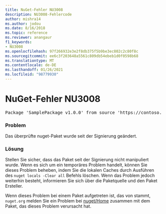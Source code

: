 ```yaml
---
title: NuGet-Fehler NU3008
description: NU3008-Fehlercode
author: mishra14
ms.author: jodou
ms.date: 8/16/2018
ms.topic: reference
ms.reviewer: anangaur
f1_keywords:
- NU3008
ms.openlocfilehash: 97f266932e3e2f8db375f5b9be3ec802c2c80f8c
ms.sourcegitcommit: ee6c3f203648a5561c809db54ebeb1d0f0598b68
ms.translationtype: MT
ms.contentlocale: de-DE
ms.lasthandoff: 01/26/2021
ms.locfileid: "98779930"
---
```

# <a name="nuget-error-nu3008"></a>NuGet-Fehler NU3008

<pre>Package 'SamplePackage v1.0.0' from source 'https://contoso.com/index.json': The package integrity check failed.</pre>

### <a name="issue"></a>Problem

Das überprüfte nuget-Paket wurde seit der Signierung geändert.


### <a name="solution"></a>Lösung

Stellen Sie sicher, dass das Paket seit der Signierung nicht manipuliert wurde. Wenn es sich um ein temporäres Problem handelt, können Sie dieses Problem beheben, indem Sie die lokalen Caches durch Ausführen des `nuget locals -Clear all` Befehls löschen. Wenn das Problem jedoch weiterhin besteht, informieren Sie sich über die Paketquelle und den Paket Ersteller.

Wenn dieses Problem bei einem Paket aufgetreten ist, das von stammt, `nuget.org` melden Sie ein Problem bei [nuget/Home](https://github.com/NuGet/Home/issues) zusammen mit dem Paket, das dieses Problem verursacht hat.


